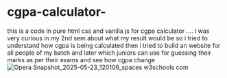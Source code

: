 # cgpa-calculator-
this is a code in pure html css and vanilla js for cgpa calculator .... i was very curious in my 2nd sem about what my result would be so i tried to understand how cgpa is being calculated then i tried to build an website for all people of my batch and later which juniors can use for guessing their marks as per their exams and see how cgpa change 
![Opera Snapshot_2025-05-23_120106_spaces w3schools com](https://github.com/user-attachments/assets/cab72272-36fc-490f-9e3c-ac557dcf3d34)
